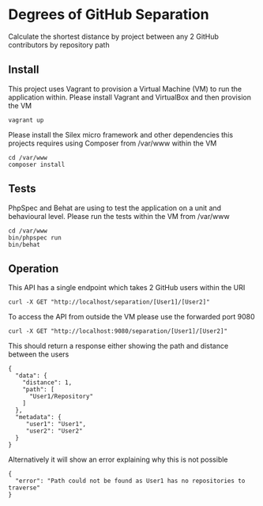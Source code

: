 # Degrees of GitHub Separation

Calculate the shortest distance by project between any 2 GitHub contributors by repository path

## Install

This project uses Vagrant to provision a Virtual Machine (VM) to run the application within. Please install Vagrant and VirtualBox and then provision the VM

    vagrant up

Please install the Silex micro framework and other dependencies this projects requires using Composer from /var/www within the VM

    cd /var/www
    composer install
    
## Tests

PhpSpec and Behat are using to test the application on a unit and behavioural level. Please run the tests within the VM from /var/www

    cd /var/www
    bin/phpspec run
    bin/behat

## Operation

This API has a single endpoint which takes 2 GitHub users within the URI

    curl -X GET "http://localhost/separation/[User1]/[User2]"
    
To access the API from outside the VM please use the forwarded port 9080

    curl -X GET "http://localhost:9080/separation/[User1]/[User2]"
    
This should return a response either showing the path and distance between the users

    {
      "data": {
        "distance": 1,
        "path": [
          "User1/Repository"
        ]
      },
      "metadata": {
         "user1": "User1",
         "user2": "User2"
      }
    }
    
Alternatively it will show an error explaining why this is not possible
    
    {
      "error": "Path could not be found as User1 has no repositories to traverse"
    }